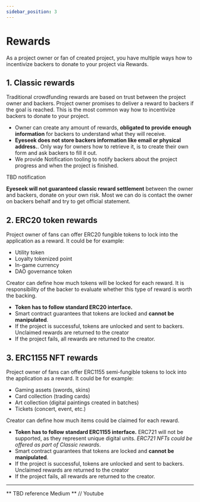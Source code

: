 ```yaml
---
sidebar_position: 3
---
```


# Rewards
As a project owner or fan of created project, you have multiple ways how to incentivize backers to donate to your project via Rewards.

## 1. Classic rewards
Traditional crowdfunding rewards are based on trust between the project owner and backers. 
Project owner promises to deliver a reward to backers if the goal is reached. This is the most common way how to incentivize backers to donate to your project.

- Owner can create any amount of rewards, **obligated to provide enough information** for backers to understand what they will receive.
- **Eyeseek does not store backers information like email or physical address.**. Only way for owners how to retrieve it, is to create their own form and ask backers to fill it out.
- We provide Notification tooling to notify backers about the project progress and when the project is finished. 

TBD notification 

**Eyeseek will not guaranteed classic reward settlement** between the owner and backers, donate on your own risk.
Most we can do is contact the owner on backers behalf and try to get official statement.


## 2. ERC20 token rewards
Project owner of fans can offer ERC20 fungible tokens to lock into the application as a reward. 
It could be for example:
- Utility token
- Loyalty tokenized point
- In-game currency
- DAO governance token

Creator can define how much tokens will be locked for each reward. It is responsibility of the backer to evaluate whether this type of reward is worth the backing.

- **Token has to follow standard ERC20 interface.**
- Smart contract guarantees that tokens are locked and **cannot be manipulated**.
- If the project is successful, tokens are unlocked and sent to backers. Unclaimed rewards are returned to the creator
- If the project fails, all rewards are returned to the creator.

## 3. ERC1155 NFT rewards
Project owner of fans can offer ERC1155 semi-fungible tokens to lock into the application as a reward. 
It could be for example:
- Gaming assets (swords, skins)
- Card collection (trading cards)
- Art collection (digital paintings created in batches)
- Tickets (concert, event, etc.)

Creator can define how much items could be claimed for each reward.
- **Token has to follow standard ERC1155 interface.** ERC721 will not be supported, as they represent unique digital units. *ERC721 NFTs could be offered as part of Classic rewards*.
- Smart contract guarantees that tokens are locked and **cannot be manipulated**.
- If the project is successful, tokens are unlocked and sent to backers. Unclaimed rewards are returned to the creator
- If the project fails, all rewards are returned to the creator.



--- 
** TBD reference Medium ** // Youtube
